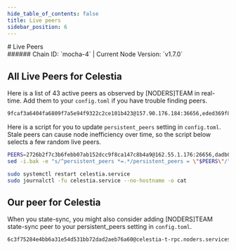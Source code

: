 ```yaml
---
hide_table_of_contents: false
title: Live peers
sidebar_position: 6
---
```


<div class="h1-with-icon icon-celestia">
# Live Peers
</div>
###### Chain ID: `mocha-4` | Current Node Version: `v1.7.0`

## All Live Peers for Celestia
Here is a list of 43 active peers as observed by [NODERS]TEAM in real-time. Add them to your `config.toml` if you have trouble finding peers.

```bash
9fcaf3a6404fa6809f7a5e94f9322c2ce101b423@157.90.176.184:36656,eded369f8338938b6cb1148357e628968723aca9@195.201.99.37:26630,af9a1f8326b55846e5ce986467bf54c8db631dab@148.251.137.213:26656,e75abd230f227788bd2756901aa886c5c927fc58@51.158.54.62:26656,0640e5f6916438c593c888469637bbc0d3151784@185.252.220.89:25009,8df4439ba57a82895245a4b1f49d1e31752c81ad@217.76.50.181:12056,daf2cecee2bd7f1b3bf94839f993f807c6b15fbf@65.109.92.79:11656,4cbd4292950a9a842c3bf8f922fd71fa9896bced@65.109.83.40:26756,ad64e0055d33445ce4b2f953b7910ae63987aeb2@148.113.8.171:33656,e3bd52521309b0958da511188ae863fcf613548b@5.75.182.123:11656,8badeed7f48eefd5d43af7eb7662f2b578304a27@138.201.63.38:26686,3fdac88c47a1152c40c2fc7f5d3a84f155aca172@5.9.237.194:36656,edebca7508b70df9659c1293b0d8cbc05c77c91f@65.108.12.253:16007,85aef6d15d0197baff696b6e31c88e0f21073c59@162.55.245.144:2400,a2c831a155e616973df49695878282fb7db3f6ee@57.128.117.103:26656,7da0fb48d6ef0823bc9770c0c8068dd7c89ed4ee@185.225.232.196:11656,bdbb36bb9afd57400635623268e93a6ea629a3dd@141.94.138.48:26679,ee9f90974f85c59d3861fc7f7edb10894f6ac3c8@46.166.170.198:26656,b018187323bf910f6226f1e3bfd23590a5c37571@185.248.24.44:26656,12cf96edf3d60600815c77557744b6015e4edf80@167.71.51.204:30400,2c6b4cb9d9790a4c5d234fc5d150ffb41cdbc5db@65.21.112.220:2020,8194b4f9c4d558a0a4d4242bce9274892cbfb386@20.250.38.245:26656,3e30bcfc55e7d351f18144aab4b0973e9e9bf987@65.108.226.183:11656,945c8b5a4352d10bfe413f0e990f0dc011199ac6@135.181.74.250:11656,5c2a752c9b1952dbed075c56c600c3a79b58c395@178.211.139.77:27206,6a09e06bba9a34afd48471466a0ac39a4173bbab@5.2.128.186:26656,ab3d2def384123c6c471432e5c51cb966f64bad2@178.63.116.125:26656,ac68d93b828f8f491d01e30d734355207aa20eb2@65.109.106.211:22656,4d021498f3d6deeb0e4170d8cf4c12b1d671d6cf@148.251.133.248:11656,a99b3ad2938c5337b574d4271ac6276866a939c0@80.64.208.89:26656,6cabdecd60b320c9481df4e63678623026283fab@136.243.94.113:26656,1019dff1c4e9a811bcd047abda8d7e442cfcd6b6@34.142.137.246:26656,dadb05368c08b1ea13e67ab1e552b53fbdff56ed@65.109.85.225:6050,10297d22a2f1f66bfb9f2c8f7d7152660bfffd92@65.109.32.148:26116,2726b2f7c3b6febb07ab152dcc9f8ca147c8b4a9@162.55.1.176:26656,dd6b4ca2f8becdd400d31573d05eb614ee2ff7e6@138.201.60.238:26656,c17c0cbf05e98656fee5f60fad469fc528f6d6de@65.109.25.113:11656,77244576dd7734b5f0b07a24a5d9a9ac3f6bd3d1@141.94.135.203:26656,d5519e378247dfb61dfe90652d1fe3e2b3005a5b@65.109.68.190:12056,6d996aeed0402ce5da57c1272eb33f7b38c183ec@43.157.38.30:26656,2abbf1892ce9d91acbbc55b112f3561b01fc3465@162.62.126.26:26656,258f523c96efde50d5fe0a9faeea8a3e83be22ca@173.249.24.244:20279,9aa8a73ea9364aa3cf7806d4dd25b6aed88d8152@138.201.220.51:11156
```

Here is a script for you to update `persistent_peers` setting in `config.toml`. Stale peers can cause node inefficiency over time, so the script below selects a few random live peers.

```bash
PEERS=2726b2f7c3b6febb07ab152dcc9f8ca147c8b4a9@162.55.1.176:26656,dadb05368c08b1ea13e67ab1e552b53fbdff56ed@65.109.85.225:6050,6a09e06bba9a34afd48471466a0ac39a4173bbab@5.2.128.186:26656,8df4439ba57a82895245a4b1f49d1e31752c81ad@217.76.50.181:12056,10297d22a2f1f66bfb9f2c8f7d7152660bfffd92@65.109.32.148:26116
sed -i.bak -e "s/^persistent_peers *=.*/persistent_peers = \"$PEERS\"/" ~/.celestia-app/config/config.toml

sudo systemctl restart celestia.service
sudo journalctl -fu celestia.service --no-hostname -o cat
```

## Our peer for Celestia
When you state-sync, you might also consider adding [NODERS]TEAM state-sync peer to your persistent_peers setting in `config.toml`.

```bash
6c3f75284e4bb6a31e54d531bb72dad2aeb76a60@celestia-t-rpc.noders.services:21656
```